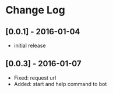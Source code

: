 # Change Log

## [0.0.1] - 2016-01-04
- initial release

## [0.0.3] - 2016-01-07
- Fixed: request url
- Added: start and help command to bot
